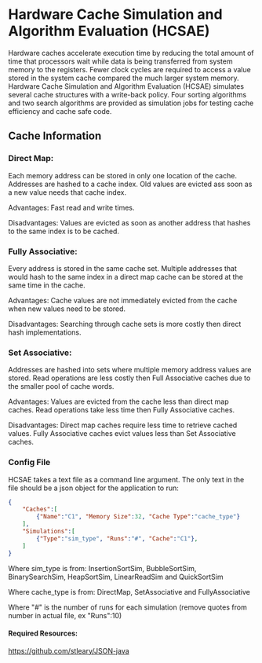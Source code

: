 # Hardware Cache Simulation and Algorithm Evaluation (HCSAE)

Hardware caches accelerate execution time by reducing the total amount of time that processors wait while data is being transferred from system memory to the registers. Fewer clock cycles are required to access a value stored in the system cache compared the much larger system memory. Hardware Cache Simulation and Algorithm Evaluation (HCSAE) simulates several cache structures with a write-back policy. Four sorting algorithms and two search algorithms are provided as simulation jobs for testing cache efficiency and cache safe code. 

## Cache Information
### Direct Map:
Each memory address can be stored in only one location of the cache. Addresses are hashed to a cache index. Old values are evicted ass soon as a new value needs that cache index. 


Advantages: Fast read and write times.


Disadvantages: Values are evicted as soon as another address that hashes to the same index is to be cached. 

### Fully Associative:
Every address is stored in the same cache set. Multiple addresses that would hash to the same index in a direct map cache can be stored at the same time in the cache. 

Advantages: Cache values are not immediately evicted from the cache when new values need to be stored. 

Disadvantages: Searching through cache sets is more costly then direct hash implementations. 

### Set Associative:
Addresses are hashed into sets where multiple memory address values are stored. Read operations are less costly then Full Associative caches due to the smaller pool of cache words. 

Advantages: Values are evicted from the cache less than direct map caches. Read operations take less time then Fully Associative caches. 

Disadvantages:  Direct map caches require less time to retrieve cached values. Fully Associative caches evict values less than Set Associative caches. 

### Config File
HCSAE takes a text file as a command line argument. The only text in the file should be a json object for the application to run:
```json
{
    "Caches":[
        {"Name":"C1", "Memory Size":32, "Cache Type":"cache_type"}
    ],
    "Simulations":[
        {"Type":"sim_type", "Runs":"#", "Cache":"C1"},
    ]
}
``` 
Where sim_type is from: InsertionSortSim, BubbleSortSim, BinarySearchSim, HeapSortSim, LinearReadSim and QuickSortSim

Where cache_type is from: DirectMap, SetAssociative and FullyAssociative

Where "#" is the number of runs for each simulation (remove quotes from number in actual file, ex "Runs":10)
    



#### Required Resources:
https://github.com/stleary/JSON-java
